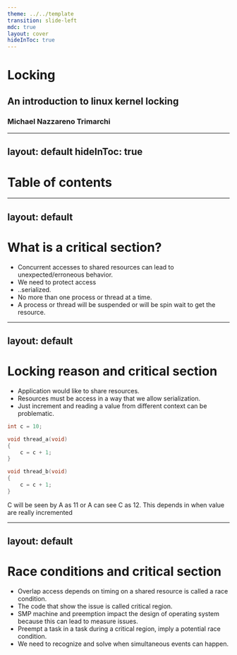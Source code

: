```yaml
---
theme: ../../template
transition: slide-left
mdc: true
layout: cover
hideInToc: true
---
```


# Locking
## An introduction to linux kernel locking
### Michael Nazzareno Trimarchi

---
layout: default
hideInToc: true
---

# Table of contents

<Toc minDepth="1" maxDepth="2"/>

---
layout: default
---

# What is a critical section?

- Concurrent accesses to shared resources can lead to unexpected/erroneous behavior.
- We need to protect access
- ..serialized.
- No more than one process or thread at a time.
- A process or thread will be suspended or will be spin wait to get the resource.

---
layout: default
---

# Locking reason and critical section

<div class="font-small">

- Application would like to share resources.
- Resources must be access in a way that we allow serialization.
- Just increment and reading a value from different context can be problematic.

```c
int c = 10;

void thread_a(void)
{
	c = c + 1;
}
```
```c
void thread_b(void)
{
	c = c + 1;
}
```

C will be seen by A as 11 or A can see C as 12.
This depends in when value are really incremented

</div>

---
layout: default
---

# Race conditions and critical section

- Overlap access depends on timing on a shared resource is called a race condition.
- The code that show the issue is called critical region.
- SMP machine and preemption impact the design of operating system because this can
  lead to measure issues.
- Preempt a task in a task during a critical region, imply a potential race condition.
- We need to recognize and solve when simultaneous events can happen.
